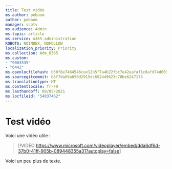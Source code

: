 ```yaml
---
title: Test vidéo
ms.author: pebaum
author: pebaum
manager: scotv
ms.audience: Admin
ms.topic: article
ms.service: o365-administration
ROBOTS: NOINDEX, NOFOLLOW
localization_priority: Priority
ms.collection: Adm_O365
ms.custom:
- "9003535"
- "6442"
ms.openlocfilehash: b30f8e7464546cee12b5f7a4b22fbc7e42eafaf1c0afd74d609637c006f57b80
ms.sourcegitcommit: b5f7da89a650d2915dc652449623c78be6247175
ms.translationtype: HT
ms.contentlocale: fr-FR
ms.lasthandoff: 08/05/2021
ms.locfileid: "54037462"
---
```

# <a name="video-test"></a>Test vidéo

Voici une vidéo utile :

>[!VIDEO https://www.microsoft.com/videoplayer/embed/dda6df6d-37b0-41ff-905b-089448355a31?autoplay=false]

Voici un peu plus de texte.
